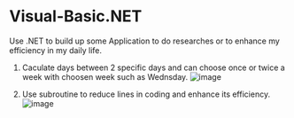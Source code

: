 # Visual-Basic.NET
Use .NET to build up some Application to do researches or to enhance my efficiency in my daily life.
01. Caculate days between 2 specific days and can choose once or twice a week with choosen week such as Wednsday.
![image](https://github.com/horoyukinokelvin/Visual-Basic.NET/blob/master/Calendar_App_betweeb%20Days_once%20or%20twice%20a%20week.PNG)

02. Use subroutine to reduce lines in coding and enhance its efficiency.
![image](https://github.com/horoyukinokelvin/Visual-Basic.NET/blob/master/layout_pic/Calendar_App_with_subroutine.PNG)

